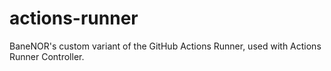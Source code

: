 # actions-runner
BaneNOR's custom variant of the GitHub Actions Runner, used with Actions Runner Controller.
